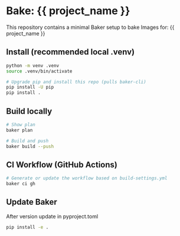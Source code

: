 # Bake: {{ project_name }}

This repository contains a minimal Baker setup to bake Images for: {{ project_name }}

## Install (recommended local .venv)

```bash
python -m venv .venv
source .venv/bin/activate

# Upgrade pip and install this repo (pulls baker-cli)
pip install -U pip
pip install .
```

## Build locally

```bash
# Show plan
baker plan

# Build and push
baker build --push
```

## CI Workflow (GitHub Actions)

```bash
# Generate or update the workflow based on build-settings.yml
baker ci gh
```

## Update Baker

After version update in pyproject.toml

```bash
pip install -e .
```
